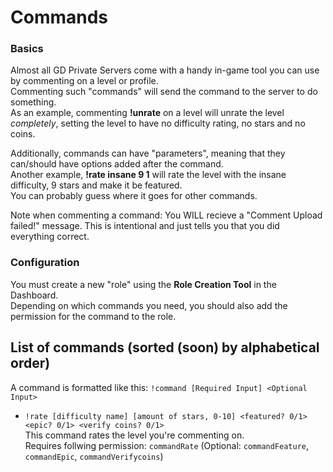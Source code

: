 # Commands
### Basics
Almost all GD Private Servers come with a handy in-game tool you can use by commenting on a level or profile.  
Commenting such "commands" will send the command to the server to do something.  
As an example, commenting **!unrate** on a level will unrate the level _completely_, setting the level to have no difficulty rating, no stars and no coins.

Additionally, commands can have "parameters", meaning that they can/should have options added after the command.  
Another example, **!rate insane 9 1** will rate the level with the insane difficulty, 9 stars and make it be featured.  
You can probably guess where it goes for other commands.

Note when commenting a command: You WILL recieve a "Comment Upload failed!" message. This is intentional and just tells you that you did everything correct.

### Configuration
You must create a new "role" using the **Role Creation Tool** in the Dashboard.  
Depending on which commands you need, you should also add the permission for the command to the role.

## List of commands (sorted (soon) by alphabetical order)
A command is formatted like this: ``!command [Required Input] <Optional Input>``  
- `!rate [difficulty name] [amount of stars, 0-10] <featured? 0/1> <epic? 0/1> <verify coins? 0/1>`  
This command rates the level you're commenting on.  
Requires follwing permission: ``commandRate`` (Optional: ``commandFeature``, ``commandEpic``, ``commandVerifycoins``)